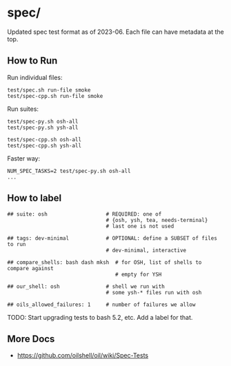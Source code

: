spec/
====

Updated spec test format as of 2023-06.  Each file can have metadata at the
top.

## How to Run

Run individual files:

    test/spec.sh run-file smoke
    test/spec-cpp.sh run-file smoke

Run suites:

    test/spec-py.sh osh-all
    test/spec-py.sh ysh-all

    test/spec-cpp.sh osh-all
    test/spec-cpp.sh ysh-all

Faster way:

    NUM_SPEC_TASKS=2 test/spec-py.sh osh-all
    ...

## How to label


    ## suite: osh                   # REQUIRED: one of
                                    # {osh, ysh, tea, needs-terminal}
                                    # last one is not used

    ## tags: dev-minimal            # OPTIONAL: define a SUBSET of files to run
                                    # dev-minimal, interactive

    ## compare_shells: bash dash mksh  # for OSH, list of shells to compare against
                                       # empty for YSH

    ## our_shell: osh               # shell we run with
                                    # some ysh-* files run with osh

    ## oils_allowed_failures: 1     # number of failures we allow

TODO: Start upgrading tests to bash 5.2, etc.  Add a label for that.

## More Docs

- <https://github.com/oilshell/oil/wiki/Spec-Tests>
